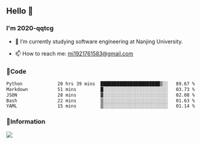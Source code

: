 ## Hello 👋


### I'm 2020-qqtcg

- 🔭 I’m currently studying software engineering at Nanjing University. 
<!-- - 🌱 I’m currently learning MLsys and -->
<!-- - 👯 I’m looking to collaborate on ... -->
<!-- - 🤔 I’m looking for help with ... -->
<!-- - 💬 Ask me about ... -->
- 📫 How to reach me: mj1921761583@gmail.com
<!-- - 😄 Pronouns: ... -->
<!-- - ⚡ Fun fact: ... -->

### 🌱Code
<!--START_SECTION:waka-->

```txt
Python             20 hrs 39 mins  ██████████████████████▒░░   89.67 %
Markdown           51 mins         █░░░░░░░░░░░░░░░░░░░░░░░░   03.73 %
JSON               28 mins         ▓░░░░░░░░░░░░░░░░░░░░░░░░   02.08 %
Bash               22 mins         ▒░░░░░░░░░░░░░░░░░░░░░░░░   01.63 %
YAML               15 mins         ▒░░░░░░░░░░░░░░░░░░░░░░░░   01.14 %
```

<!--END_SECTION:waka-->

### 💬Information
![](https://github-readme-stats.vercel.app/api?username=2020-qqtcg&theme=buefy&hide_border=false)


<!-- <div align="center"> <img src="https://github-readme-activity-graph.vercel.app/graph?username=2020-qqtcg&theme=minimal" /> </div> -->


